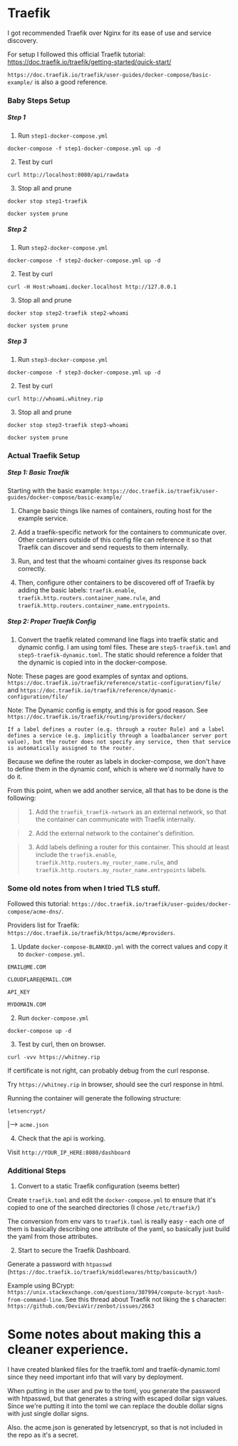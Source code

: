 # Traefik

I got recommended Traefik over Nginx for its ease of use and service discovery.

For setup I followed this official Traefik tutorial: https://doc.traefik.io/traefik/getting-started/quick-start/

`https://doc.traefik.io/traefik/user-guides/docker-compose/basic-example/` is also a good reference.

### Baby Steps Setup

##### Step 1

1. Run `step1-docker-compose.yml`

`docker-compose -f step1-docker-compose.yml up -d`

2. Test by curl

`curl http://localhost:8080/api/rawdata`

3. Stop all and prune

`docker stop step1-traefik`

`docker system prune`

##### Step 2

1. Run `step2-docker-compose.yml`

`docker-compose -f step2-docker-compose.yml up -d`

2. Test by curl

`curl -H Host:whoami.docker.localhost http://127.0.0.1`

3. Stop all and prune

`docker stop step2-traefik step2-whoami`

`docker system prune`

##### Step 3

1. Run `step3-docker-compose.yml`

`docker-compose -f step3-docker-compose.yml up -d`

2. Test by curl

`curl http://whoami.whitney.rip`

3. Stop all and prune

`docker stop step3-traefik step3-whoami`

`docker system prune`

### Actual Traefik Setup

##### Step 1: Basic Traefik

Starting with the basic example: `https://doc.traefik.io/traefik/user-guides/docker-compose/basic-example/`

1. Change basic things like names of containers, routing host for the example service.

2. Add a traefik-specific network for the containers to communicate over. Other containers outside of this config file can reference it so that Traefik can discover and send requests to them internally.

3. Run, and test that the whoami container gives its response back correctly.

4. Then, configure other containers to be discovered off of Traefik by adding the basic labels: `traefik.enable`, `traefik.http.routers.container_name.rule`, and `traefik.http.routers.container_name.entrypoints`. 


##### Step 2: Proper Traefik Config

1. Convert the traefik related command line flags into traefik static and dynamic config. I am using toml files. These are `step5-traefik.toml` and `step5-traefik-dynamic.toml`. The static should reference a folder that the dynamic is copied into in the docker-compose.

Note: These pages are good examples of syntax and options. `https://doc.traefik.io/traefik/reference/static-configuration/file/` and `https://doc.traefik.io/traefik/reference/dynamic-configuration/file/`

Note: The Dynamic config is empty, and this is for good reason. See `https://doc.traefik.io/traefik/routing/providers/docker/` 

`If a label defines a router (e.g. through a router Rule) and a label defines a service (e.g. implicitly through a loadbalancer server port value), but the router does not specify any service, then that service is automatically assigned to the router.`

Because we define the router as labels in docker-compose, we don't have to define them in the dynamic conf, which is where we'd normally have to do it.

From this point, when we add another service, all that has to be done is the following:

> 1. Add the `traefik_traefik-network` as an external network, so that the container can communicate with Traefik internally.

> 2. Add the external network to the container's definition.

> 3. Add labels defining a router for this container. This should at least include the `traefik.enable`, `traefik.http.routers.my_router_name.rule`, and `traefik.http.routers.my_router_name.entrypoints` labels.


### Some old notes from when I tried TLS stuff.

Followed this tutorial: `https://doc.traefik.io/traefik/user-guides/docker-compose/acme-dns/`.

Providers list for Traefik: `https://doc.traefik.io/traefik/https/acme/#providers`.

1. Update `docker-compose-BLANKED.yml` with the correct values and copy it to `docker-compose.yml`.

`EMAIL@ME.COM`

`CLOUDFLARE@EMAIL.COM`

`API_KEY`

`MYDOMAIN.COM`

2. Run `docker-compose.yml`

`docker-compose up -d`

3. Test by curl, then on browser.

`curl -vvv https://whitney.rip`

If certificate is not right, can probably debug from the curl response.

Try `https://whitney.rip` in browser, should see the curl response in html.

Running the container will generate the following structure:

`letsencrypt/`

|--> `acme.json`

4. Check that the api is working.

Visit `http://YOUR_IP_HERE:8080/dashboard`

### Additional Steps

1. Convert to a static Traefik configuration (seems better)

Create `traefik.toml` and edit the `docker-compose.yml` to ensure that it's copied to one of the searched directories (I chose `/etc/traefik/`)

The conversion from env vars to `traefik.toml` is really easy - each one of them is basically describing one attribute of the yaml, so basically just build the yaml from those attributes.

2. Start to secure the Traefik Dashboard.

Generate a password with `htpasswd` (`https://doc.traefik.io/traefik/middlewares/http/basicauth/`)

Example using BCrypt: `https://unix.stackexchange.com/questions/307994/compute-bcrypt-hash-from-command-line`. See this thread about Traefik not liking the `$` character: `https://github.com/DeviaVir/zenbot/issues/2663`



# Some notes about making this a cleaner experience.

I have created blanked files for the traefik.toml and traefik-dynamic.toml since they need important info that will vary by deployment. 

When putting in the user and pw to the toml, you generate the password with htpasswd, but that generates a string with escaped dollar sign values. Since we're putting it into the toml we can replace the double dollar signs with just single dollar signs. 

Also. the acme.json is generated by letsencrypt, so that is not included in the repo as it's a secret. 

